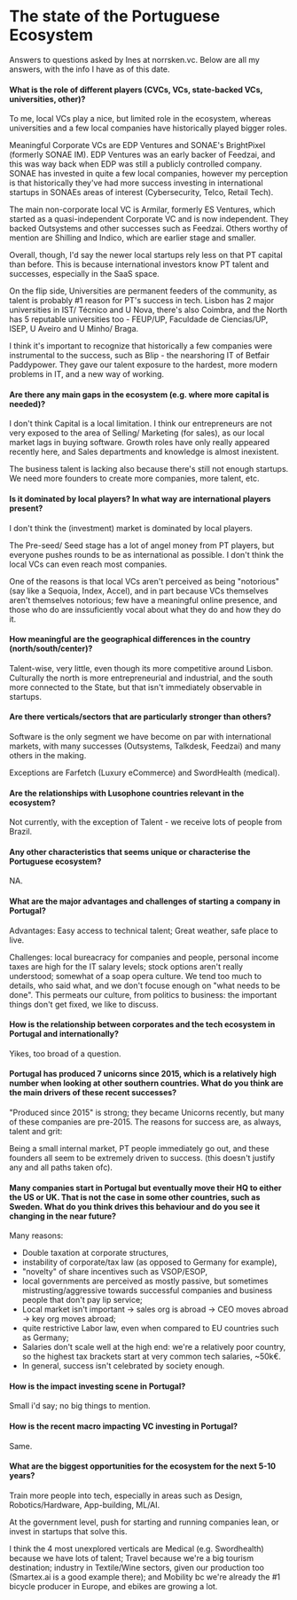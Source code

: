 # The state of the Portuguese Ecosystem

Answers to questions asked by Ines at norrsken.vc. 
Below are all my answers, with the info I have as of this date.

#### What is the role of different players (CVCs, VCs, state-backed VCs, universities, other)? 
To me, local VCs play a nice, but limited role in the ecosystem, whereas universities and a few local companies have historically played bigger roles.

Meaningful Corporate VCs are EDP Ventures and SONAE's BrightPixel (formerly SONAE IM). EDP Ventures was an early backer of Feedzai, and this was way back when EDP was still a publicly controlled company. SONAE has invested in quite a few local companies, however my perception is that historically they've had more success investing in international startups in SONAEs areas of interest (Cybersecurity, Telco, Retail Tech). 

The main non-corporate local VC is Armilar, formerly ES Ventures, which started as a quasi-independent Corporate VC and is now independent. They backed Outsystems and other successes such as Feedzai. Others worthy of mention are Shilling and Indico, which are earlier stage and smaller. 

Overall, though, I'd say the newer local startups rely less on that PT capital than before. This is because international investors know PT talent and successes, especially in the SaaS space. 

On the flip side, Universities are permanent feeders of the community, as talent is probably #1 reason for PT's success in tech. Lisbon has 2 major universities in IST/ Técnico and U Nova, there's also Coimbra, and the North has 5 reputable universities too - FEUP/UP, Faculdade de Ciencias/UP, ISEP, U Aveiro and U Minho/ Braga. 

I think it's important to recognize that historically a few companies were instrumental to the success, such as Blip - the nearshoring IT of Betfair Paddypower. They gave our talent exposure to the hardest, more modern problems in IT, and a new way of working.

#### Are there any main gaps in the ecosystem (e.g. where more capital is needed)?

I don't think Capital is a local limitation. I think our entrepreneurs are not very exposed to the area of Selling/ Marketing (for sales), as our local market lags in buying software. Growth roles have only really appeared recently here, and Sales departments and knowledge is almost inexistent. 

The business talent is lacking also because there's still not enough startups. We need more founders to create more companies, more talent, etc.

#### Is it dominated by local players? In what way are international players present? 

I don't think the (investment) market is dominated by local players. 

The Pre-seed/ Seed stage has a lot of angel money from PT players, but everyone pushes rounds to be as international as possible. I don't think the local VCs can even reach most companies.

One of the reasons is that local VCs aren't perceived as being "notorious" (say like a Sequoia, Index, Accel), and in part because VCs themselves aren't themselves notorious; few have a meaningful online presence, and those who do are inssuficiently vocal about what they do and how they do it. 

#### How meaningful are the geographical differences in the country (north/south/center)? 

Talent-wise, very little, even though its more competitive around Lisbon. Culturally the north is more entrepreneurial and industrial, and the south more connected to the State, but that isn't immediately observable in startups.

#### Are there verticals/sectors that are particularly stronger than others? 

Software is the only segment we have become on par with international markets, with many successes (Outsystems, Talkdesk, Feedzai) and many others in the making. 

Exceptions are Farfetch (Luxury eCommerce) and SwordHealth (medical).

#### Are the relationships with Lusophone countries relevant in the ecosystem? 

Not currently, with the exception of Talent - we receive lots of people from Brazil.

#### Any other characteristics that seems unique or characterise the Portuguese ecosystem? 

NA.

#### What are the major advantages and challenges of starting a company in Portugal? 

Advantages: Easy access to technical talent; Great weather, safe place to live. 

Challenges: local bureacracy for companies and people, personal income taxes are high for the IT salary levels; stock options aren't really understood; somewhat of a soap opera culture. We tend too much to details, who said what, and we don't focuse enough on "what needs to be done". This permeats our culture, from politics to business: the important things don't get fixed, we like to discuss. 

#### How is the relationship between corporates and the tech ecosystem in Portugal and internationally? 

Yikes, too broad of a question.

#### Portugal has produced 7 unicorns since 2015, which is a relatively high number when looking at other southern countries. What do you think are the main drivers of these recent successes? 

"Produced since 2015" is strong; they became Unicorns recently, but many of these companies are pre-2015. The reasons for success are, as always, talent and grit: 

Being a small internal market, PT people immediately go out, and these founders all seem to be extremely driven to success. (this doesn't justify any and all paths taken ofc). 

#### Many companies start in Portugal but eventually move their HQ to either the US or UK. That is not the case in some other countries, such as Sweden. What do you think drives this behaviour and do you see it changing in the near future? 

Many reasons: 
- Double taxation at corporate structures, 
- instability of corporate/tax law (as opposed to Germany for example), 
- "novelty" of share incentives such as VSOP/ESOP, 
- local governments are perceived as mostly passive, but sometimes mistrusting/aggressive towards successful companies and business people that don't pay lip service; 
- Local market isn't important -> sales org is abroad -> CEO moves abroad -> key org moves abroad; 
- quite restrictive Labor law, even when compared to EU countries such as Germany;
- Salaries don't scale well at the high end: we're a relatively poor country, so the highest tax brackets start at very common tech salaries, ~50k€.   
- In general, success isn't celebrated by society enough.

#### How is the impact investing scene in Portugal? 

Small i'd say; no big things to mention.

#### How is the recent macro impacting VC investing in Portugal? 
Same.

#### What are the biggest opportunities for the ecosystem for the next 5-10 years? 

Train more people into tech, especially in areas such as Design, Robotics/Hardware, App-building, ML/AI. 

At the government level, push for starting and running companies lean, or invest in startups that solve this. 

I think the 4 most unexplored verticals are Medical (e.g. Swordhealth) because we have lots of talent; Travel because we're a big tourism destination; industry in Textile/Wine sectors, given our production too (Smartex.ai is a good example there); and Mobility bc we're already the #1 bicycle producer in Europe, and ebikes are growing a lot.
